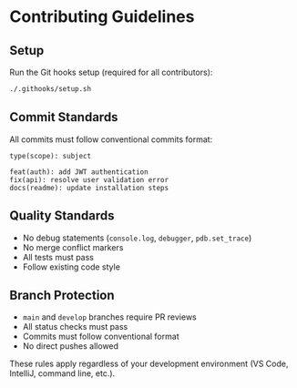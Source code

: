 # Contributing Guidelines

## Setup

Run the Git hooks setup (required for all contributors):

```bash
./.githooks/setup.sh
```

## Commit Standards

All commits must follow conventional commits format:

```
type(scope): subject

feat(auth): add JWT authentication
fix(api): resolve user validation error
docs(readme): update installation steps
```

## Quality Standards

- No debug statements (`console.log`, `debugger`, `pdb.set_trace`)
- No merge conflict markers
- All tests must pass
- Follow existing code style

## Branch Protection

- `main` and `develop` branches require PR reviews
- All status checks must pass
- Commits must follow conventional format
- No direct pushes allowed

These rules apply regardless of your development environment (VS Code, IntelliJ, command line, etc.).
